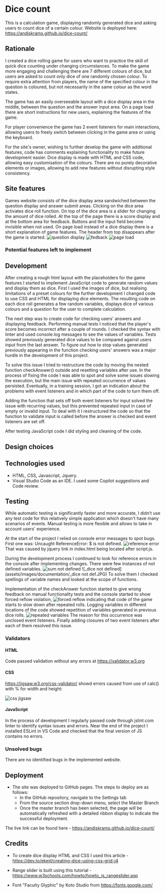 # Dice count

This is a calculation game, displaying randomly generated dice and asking users to count dice of a certain colour.
Website is deployed here: <https://andiskrams.github.io/dice-count/>

## Rationale

I created a dice rolling game for users who want to practice the skill of quick dice counting under changing circumstances. To make the game more engaging and challenging there are 7 different colours of dice, but users are asked to count only dice of one randomly chosen colour. To require extra attention from players, the name of the specified colour in the question is coloured, but not necessarily in the same colour as the word states.

The game has an easily overseeable layout with a dice display area in the middle, between the question and the answer input area. On a page load there are short instructions for new users, explaining the features of the game.

For player convenience the game has 2 event listeners for main interactions, allowing users to freely switch between clicking in the game area or using the keyboard.

For the site's owner, wishing to further develop the game with additional features, code has comments explaining functionality to make future development easier. Dice display is made with HTML and CSS code, allowing easy customisation of the colours. There are no purely decorative elements or images, allowing to add new features without disrupting style consistency.

## Site features

Games website consists of the dice display area sandwiched between the question display and answer submit areas. Clicking on the dice area activates dice roll function. On top of the dice area is a slider for changing the amount of dice rolled.  At the top of the page there is a score display and at the bottom area for feedback. Buttons and the input field become invisible when not used. On page load instead of a dice display there is a short explanation of game features. The header from top disappears after the game is started.
![question display](assets/images/documentation/submit.JPG)
![fedback](assets/images/documentation/feedback.JPG)
![page load](assets/images/documentation/page-load.JPG)

### Potential features left to implement

## Development

After creating a rough html layout with the placeholders for the game features I started to implement JavaScript code to generate random values and display them as dice. First I used the images of dice, but realising limitations of a preset colours for the further development I changed code to use CSS and HTML for displaying dice elements. The resulting code on each dice roll generates a few random variables, displays dice of various colours and a question for the user to complete calculation.

The next step was to create code for checking users' answers and displaying feedback. Performing manual tests I noticed that the player's score becomes incorrect after a couple of rounds. I checked the syntax with linter and used console.log messages to see the values of variables. Tests showed previously generated dice values to be compared against users input from the last answer. To figure out how to stop values generated previously appearing in the function checking users' answers was a major hurdle in the development of this project.

To solve this issue I tried to restructure the code by moving the nested function checkAnswer() outside and resetting variables after use. In the process of fixing the code I was able to spot and solve some issues slowing the execution, but the main issue with repeated occurrence of values persisted. Eventually, in a training session, I got an indication about the problems with event listeners and in which part of the code to turn them off.

Adding the function that sets off both event listeners for input solved the issue with recurring values, but this prevented repeated input in case of empty or invalid input. To deal with it I restructured the code so that the function to validate input is called before the answer is checked and event listeners are set off.

After testing JavaScript code I did styling and cleaning of the code.

## Design choices


## Technologies used

* HTML, CSS, Javascript, Jquery.
* Visual Studio Code as an IDE. I used some Copilot suggestions and Code review.

## Testing

While automatic testing is significantly faster and more accurate, I didn’t use any test code for this relatively simple application which doesn't have many scenarios of events. Manual testing is more flexible and allows to take in account users' experience.

At the start of the project I relied on console error messages to spot bugs. First one was: Uncaught ReferenceError: $ is not defined. ![reference error](assets/images/documentation/$not.JPG) That was caused by jquery link in index.html being located after script.js.

During the development process I continued to look for reference errors in the console after implementing changes. There were few instances of not defined variables. ![sum not defined](assets/images/documentation/refErr.JPG) ![_dice not defined](assets/images/documentation/_dice not def.JPG) To solve them I checked spellings of variable names and looked at the scope of functions.

Implementation of the checkAnswer function started to give wrong feedback on manual functionality tests and the console started to show forced reflow violation, ![forced reflow](assets/images/documentation/reflow.JPG) indicating that code of the game starts to slow down after repeated rolls. Logging variables in different locations of the code showed repetition of variables generated in previous dice rolls.
![repeated variables](assets/images/documentation/repeat-sum.JPG)
The reason for this occurrence was unclosed event listeners. Finally adding closures of two event listeners after each of them resolved this issue.

### Validators

#### HTML

Code passed validation without any errors at <https://validator.w3.org>

#### CSS

<https://jigsaw.w3.org/css-validator/> showd errors caused from use of calc() with % for width and height:

![css jigsaw](assets/images/documentation/css.JPG)

#### JavaScript

In the process of development I regularly passed code through jslint.com linter to identify syntax issues and errors. Near the end of the project I installed ESLint in VS Code and checked that the final version of JS contains no errors.

### Unsolved bugs

There are no identified bugs in the implemented website.

## Deployment

* The site was deployed to GitHub pages. The steps to deploy are as follows:
  * In the GitHub repository, navigate to the Settings tab
  * From the source section drop-down menu, select the Master Branch
  * Once the master branch has been selected, the page will be automatically refreshed with a detailed ribbon display to indicate the successful deployment.

The live link can be found here - <https://andiskrams.github.io/dice-count/>

## Credits

* To create dice display HTML and CSS I used this article -  <https://dev.to/ekeijl/creating-dice-using-css-grid-j4>
* Range slider is built using this tutorial - <https://www.w3schools.com/howto/howto_js_rangeslider.asp>

* Font "Faculty Glyphic" by Koto Studio from <https://fonts.google.com/>
